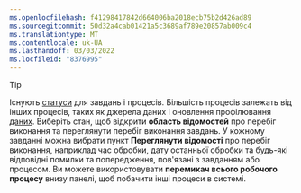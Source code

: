 ```yaml
---
ms.openlocfilehash: f41298417842d664006ba2018ecb75b2d426ad89
ms.sourcegitcommit: 50d32a4cab01421a5c3689af789e20857ab009c4
ms.translationtype: MT
ms.contentlocale: uk-UA
ms.lasthandoff: 03/03/2022
ms.locfileid: "8376995"
---
```

> [!TIP] 
> Існують [статуси](../audience-insights/system.md#status-definitions) для завдань і процесів. Більшість процесів залежать від інших процесів, таких як джерела даних і оновлення профілювання [даних](../audience-insights/system.md#refresh-processes). Виберіть стан, щоб відкрити **область відомостей** про перебіг виконання та переглянути перебіг виконання завдань. У кожному завданні можна вибрати пункт **Переглянути відомості** про перебіг виконання, наприклад час обробки, дату останньої обробки та будь-які відповідні помилки та попередження, пов'язані з завданням або процесом. Ви можете використовувати **перемикач всього робочого процесу** внизу панелі, щоб побачити інші процеси в системі.